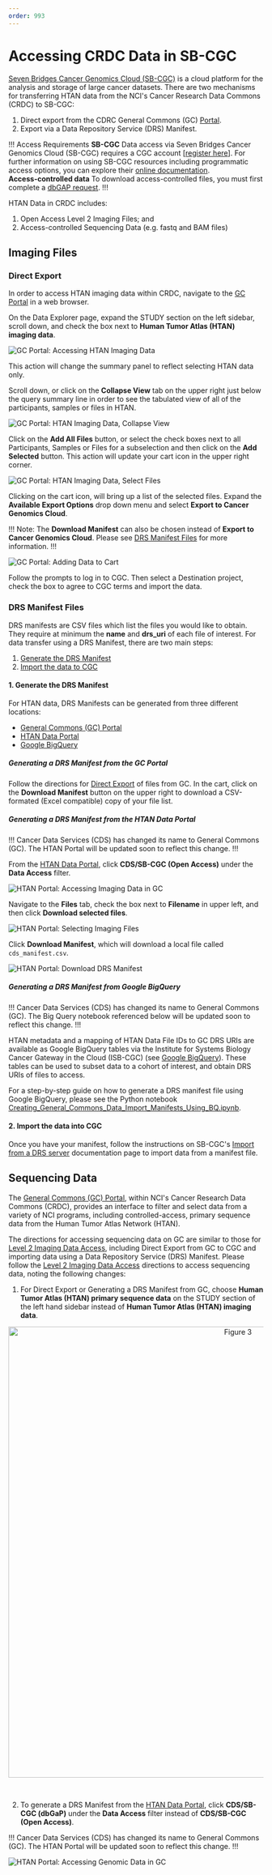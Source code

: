 ```yaml
---
order: 993
---
```


# Accessing CRDC Data in SB-CGC

[Seven Bridges Cancer Genomics Cloud (SB-CGC)](https://www.cancergenomicscloud.org/) is a cloud platform for the analysis and storage of large cancer datasets. There are two mechanisms for transferring HTAN data from the NCI's Cancer Research Data Commons (CRDC) to SB-CGC:

1. Direct export from the CDRC General Commons (GC) [Portal](https://general.datacommons.cancer.gov/#/data).
2. Export via a Data Repository Service (DRS) Manifest.

!!! Access Requirements
**SB-CGC** Data access via Seven Bridges Cancer Genomics Cloud (SB-CGC) requires a CGC account [[register here](https://docs.cancergenomicscloud.org/docs/sign-up-for-the-cgc)]. For further information on using SB-CGC resources including programmatic access options, you can explore their [online documentation](https://docs.cancergenomicscloud.org/docs).\
**Access-controlled data** To download access-controlled files, you must first complete a [dbGAP request](db_gap.md).
!!!

HTAN Data in CRDC includes:
1. Open Access Level 2 Imaging Files; and
2. Access-controlled Sequencing Data (e.g. fastq and BAM files)

## Imaging Files

### Direct Export 
In order to access HTAN imaging data within CRDC, navigate to the [GC Portal](https://general.datacommons.cancer.gov/#/data) in a web browser.

On the Data Explorer page, expand the STUDY section on the left sidebar, scroll down, and check the box next to **Human Tumor Atlas (HTAN) imaging data**.

![GC Portal: Accessing HTAN Imaging Data](../img/cds_img4.png)

This action will change the summary panel to reflect selecting HTAN data only.

Scroll down, or click on the **Collapse View** tab on the upper right just below the query summary line in order to see the tabulated view of all of the participants, samples or files in HTAN.

![GC Portal: HTAN Imaging Data, Collapse View](../img/cds_img7.png)

Click on the **Add All Files** button, or select the check boxes next to all Participants, Samples or Files for a subselection and then click on the **Add Selected** button.  This action will update your cart icon in the upper right corner.

![GC Portal: HTAN Imaging Data, Select Files](../img/cds_img5.png)

Clicking on the cart icon, will bring up a list of the selected files. Expand the **Available Export Options** drop down menu and select **Export to Cancer Genomics Cloud**.

!!! 
Note: The **Download Manifest** can also be chosen instead of **Export to Cancer Genomics Cloud**.  Please see [DRS Manifest Files](#drs-manifest-files) for more information.
!!!

![GC Portal: Adding Data to Cart](../img/cds_export_button.png)

Follow the prompts to log in to CGC.  Then select a Destination project, check the box to agree to CGC terms and import the data.

### DRS Manifest Files

DRS manifests are CSV files which list the files you would like to obtain. They require at minimum the **name** and **drs_uri** of each file of interest. For data transfer using a DRS Manifest, there are two main steps:

1. [Generate the DRS Manifest](#1-generate-the-drs-manifest) 
2. [Import the data to CGC](#2-import-the-data-into-cgc)

#### 1. Generate the DRS Manifest 

For HTAN data, DRS Manifests can be generated from three different locations: 

* [General Commons (GC) Portal](#generating-a-drs-manifest-from-the-gc-portal)
* [HTAN Data Portal](#generating-a-drs-manifest-from-the-htan-data-portal)
* [Google BigQuery](#generating-a-drs-manifest-from-google-bigquery)

##### Generating a DRS Manifest from the GC Portal

Follow the directions for [Direct Export](#direct-export) of files from GC.  In the cart, click on the **Download Manifest** button on the upper right to download a CSV-formated (Excel compatible) copy of your file list.

##### Generating a DRS Manifest from the HTAN Data Portal

!!!
Cancer Data Services (CDS) has changed its name to General Commons (GC). The HTAN Portal will be updated soon to reflect this change.
!!!

From the [HTAN Data Portal](https://humantumoratlas.org/), click **CDS/SB-CGC (Open Access)** under the **Data Access** filter. 

![HTAN Portal: Accessing Imaging Data in GC](../img/cds_img1.png)

Navigate to the **Files** tab, check the box next to **Filename** in upper left, and then click **Download selected files**. 

![HTAN Portal: Selecting Imaging Files](../img/cds_img2.png)

Click **Download Manifest**, which will download a local file called `cds_manifest.csv`. 

![HTAN Portal: Download DRS Manifest](../img/cds_img3.png)


##### Generating a DRS Manifest from Google BigQuery
!!!
Cancer Data Services (CDS) has changed its name to General Commons (GC). The Big Query notebook referenced below will be updated soon to reflect this change.
!!!

HTAN metadata and a mapping of HTAN Data File IDs to GC DRS URIs are available as Google BigQuery tables via the Institute for Systems Biology Cancer Gateway in the Cloud (ISB-CGC) (see [Google BigQuery](https://docs.humantumoratlas.org/data_access/biq_query/)). These tables can be used to subset data to a cohort of interest, and obtain DRS URIs of files to access. 

For a step-by-step guide on how to generate a DRS manifest file using Google BigQuery, please see the Python notebook [Creating_General_Commons_Data_Import_Manifests_Using_BQ.ipynb](https://github.com/isb-cgc/Community-Notebooks/blob/master/HTAN/Python%20Notebooks/Creating_General_Commons_Data_Import_Manifests_Using_BQ.ipynb).


#### 2. Import the data into CGC
Once you have your manifest, follow the instructions on SB-CGC's [Import from a DRS server](https://docs.cancergenomicscloud.org/docs/import-from-a-drs-server#import-from-a-manifest-file) documentation page to import data from a manifest file.

## Sequencing Data
The [General Commons (GC) Portal](https://general.datacommons.cancer.gov/#/data), within NCI's Cancer Research Data Commons (CRDC), provides an interface to filter and select data from a variety of NCI programs, including controlled-access, primary sequence data from the Human Tumor Atlas Network (HTAN).

The directions for accessing sequencing data on GC are similar to those for [Level 2 Imaging Data Access](#imaging-files), including Direct Export from GC to CGC and importing data using a Data Repository Service (DRS) Manifest.  Please follow the [Level 2 Imaging Data Access](#imaging-files) directions to access sequencing data, noting the following changes:

1. For Direct Export or Generating a DRS Manifest from GC, choose **Human Tumor Atlas (HTAN) primary sequence data** on the STUDY section of the left hand sidebar instead of **Human Tumor Atlas (HTAN) imaging data**.

<p align="center"><img width="891" alt="Figure 3" src="https://github.com/ncihtan/htan_missing_manual/assets/123744798/14e07c72-16d4-463a-b8b2-1ef5f8d72107"></p>

&nbsp;

2. To generate a DRS Manifest from the 
[HTAN Data Portal](https://humantumoratlas.org/), click **CDS/SB-CGC (dbGaP)** under the **Data Access** filter instead of **CDS/SB-CGC (Open Access)**. 

!!!
Cancer Data Services (CDS) has changed its name to General Commons (GC). The HTAN Portal will be updated soon to reflect this change.
!!!

![HTAN Portal: Accessing Genomic Data in GC](../img/cds_genomics1.png)

